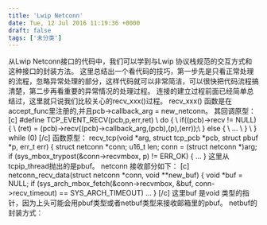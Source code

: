 ```yaml
---
title: 'Lwip Netconn'
date: Tue, 12 Jul 2016 11:19:36 +0000
draft: false
tags: ['未分类']
---
```


从Lwip Netconn接口的代码中，我们可以学到与Lwip 协议栈规范的交互方式和这种接口的封装方法。 这里总结出一个看代码的技巧，第一步先是只看正常处理的流程，忽略异常处理的部分，这样代码就可以非常简洁，可以很快把代码流程搞清楚，第二步再看重要的异常情况的处理过程。 连接的建立过程前面已经简单总结过，这里就只说我们比较关心的recv\_xxx()过程。 recv\_xxx() 函数是在accept\_func里注册的,并且pcb->callback\_arg = new\_netconn。 其回调原型： \[c\] #define TCP\_EVENT\_RECV(pcb,p,err,ret) \\ do { \\ if((pcb)->recv != NULL) { \\ (ret) = (pcb)->recv((pcb)->callback\_arg,(pcb),(p),(err));\\ } else { \\ ... \\ } \\ } while (0) \[/c\] 函数原型： recv\_tcp(void \*arg, struct tcp\_pcb \*pcb, struct pbuf \*p, err\_t err) { struct netconn \*conn; u16\_t len; conn = (struct netconn \*)arg; if (sys\_mbox\_trypost(&conn->recvmbox, p) != ERR\_OK) { ... } 这里从tcpip\_thread抛出的是pbuf。 netconn 接收部分如下： \[c\] netconn\_recv\_data(struct netconn \*conn, void \*\*new\_buf) { void \*buf = NULL; if (sys\_arch\_mbox\_fetch(&conn->recvmbox, &buf, conn->recv\_timeout) == SYS\_ARCH\_TIMEOUT) ... } \[/c\] 这里buf 是void 类型的指针，因为上头可能会用pbuf类型或者netbuf类型来接收邮箱里的pbuf。 netbuf的封装方式：